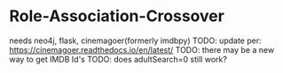 # Role-Association-Crossover

needs neo4j, flask, cinemagoer(formerly imdbpy) 
TODO: update per: https://cinemagoer.readthedocs.io/en/latest/ 
TODO: there may be a new way to get IMDB Id's 
TODO: does adultSearch=0 still work?
